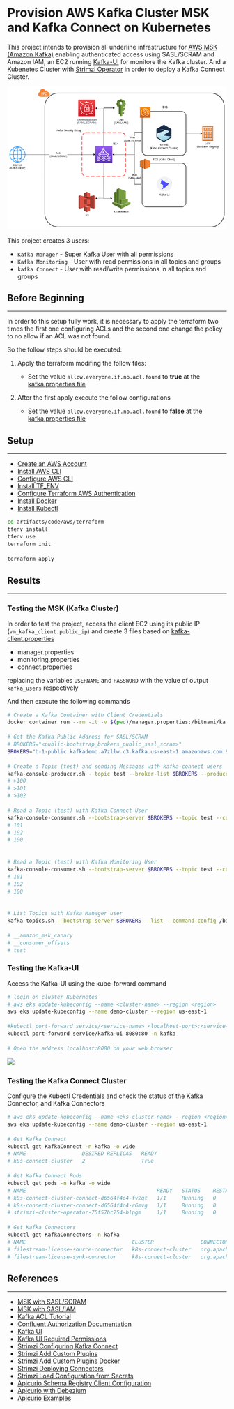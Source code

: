 # Provision AWS Kafka Cluster MSK and Kafka Connect on Kubernetes

This project intends to provision all underline infrastructure for [AWS MSK (Amazon Kafka)](https://aws.amazon.com/msk/) enabling authenticated access using SASL/SCRAM and Amazon IAM, an EC2 running [Kafka-UI](https://github.com/provectus/kafka-ui) for monitore the Kafka cluster. And a Kubenetes Cluster with [Strimzi Operator](https://strimzi.io/) in order to deploy a Kafka Connect Cluster.

![MSK](../../../pictures/08-MSK.png)

This project creates 3 users:

- `Kafka Manager` - Super Kafka User with all permissions
- `Kafka Monitoring` - User with read permissions in all topics and groups
- `kafka Connect` - User with read/write permissions in all topics and groups
## Before Beginning
---

In order to this setup fully work, it is necessary to apply the terraform two times the first one configuring ACLs and the second one change the policy to no allow if an ACL was not found.

So the follow steps should be executed:

1. Apply the terraform modifing the follow files:
    - Set the value `allow.everyone.if.no.acl.found` to **true** at the [kafka.properties file](./templates/kafka.properties)


2. After the first apply execute the follow configurations
    - Set the value `allow.everyone.if.no.acl.found` to **false** at the [kafka.properties file](./templates/kafka.properties)


## Setup
---
- [Create an AWS Account](https://aws.amazon.com/)
- [Install AWS CLI](https://docs.aws.amazon.com/cli/latest/userguide/getting-started-install.html)
- [Configure AWS CLI](https://docs.aws.amazon.com/cli/latest/userguide/cli-authentication-user.html)
- [Install TF_ENV](https://github.com/tfutils/tfenv)
- [Configure Terraform AWS Authentication](https://registry.terraform.io/providers/hashicorp/aws/latest/docs#environment-variables)
- [Install Docker](https://docs.docker.com/engine/install/ubuntu/)
- [Install Kubectl](https://kubernetes.io/docs/tasks/tools/)

```bash
cd artifacts/code/aws/terraform
tfenv install
tfenv use
terraform init

terraform apply
```

## Results
---

### Testing the MSK (Kafka Cluster)

In order to test the project, access the client EC2 using its public IP (`vm_kafka_client.public_ip`) and create 3 files based on [kafka-client.properties](./templates/kafka-client.properties)

- manager.properties
- monitoring.properties
- connect.properties

replacing the variables `USERNAME` and `PASSWORD` with the value of output `kafka_users` respectively

And then execute the following commands

```bash
# Create a Kafka Container with Client Credentials
docker container run --rm -it -v $(pwd)/manager.properties:/bitnami/kafka/config/manager.properties -v $(pwd)/connect.properties:/bitnami/kafka/config/connect.properties -v $(pwd)/monitoring.properties:/bitnami/kafka/config/monitoring.properties bitnami/kafka:3.4.0 bash

# Get the Kafka Public Address for SASL/SCRAM
# BROKERS="<public-bootstrap_brokers_public_sasl_scram>"
BROKERS="b-1-public.kafkademo.a7zllw.c3.kafka.us-east-1.amazonaws.com:9096,b-2-public.kafkademo.a7zllw.c3.kafka.us-east-1.amazonaws.com:9096,b-3-public.kafkademo.a7zllw.c3.kafka.us-east-1.amazonaws.com:9096"

# Create a Topic (test) and sending Messages with kafka-connect users
kafka-console-producer.sh --topic test --broker-list $BROKERS --producer.config /bitnami/kafka/config/connect.properties
# >100
# >101
# >102

# Read a Topic (test) with Kafka Connect User
kafka-console-consumer.sh --bootstrap-server $BROKERS --topic test --consumer.config /bitnami/kafka/config/connect.properties --from-beginning
# 101
# 102
# 100


# Read a Topic (test) with Kafka Monitoring User
kafka-console-consumer.sh --bootstrap-server $BROKERS --topic test --consumer.config /bitnami/kafka/config/monitoring.properties --from-beginning
# 101
# 102
# 100


# List Topics with Kafka Manager user
kafka-topics.sh --bootstrap-server $BROKERS --list --command-config /bitnami/kafka/config/manager.properties

# __amazon_msk_canary
# __consumer_offsets
# test
```

### Testing the Kafka-UI

Access the Kafka-UI using the kube-forward command
```bash
# login on cluster Kubernetes
# aws eks update-kubeconfig --name <cluster-name> --region <region>
aws eks update-kubeconfig --name demo-cluster --region us-east-1

#kubectl port-forward service/<service-name> <localhost-port>:<service-port> -n kafka
kubectl port-forward service/kafka-ui 8080:80 -n kafka

# Open the address localhost:8080 on your web browser
```

<img src="../../../pictures/08-MSK-Monitoring2.gif" width=1080 >

### Testing the Kafka Connect Cluster

Configure the Kubectl Credentials and check the status of the Kafka Connector, and Kafka Connectors

```bash
# aws eks update-kubeconfig --name <eks-cluster-name> --region <region>
aws eks update-kubeconfig --name demo-cluster --region us-east-1

# Get Kafka Connect
kubectl get KafkaConnect -n kafka -o wide
# NAME                  DESIRED REPLICAS   READY
# k8s-connect-cluster   2                  True

# Get Kafka Connect Pods
kubectl get pods -n kafka -o wide
# NAME                                          READY   STATUS    RESTARTS   AGE
# k8s-connect-cluster-connect-d6564f4c4-fv2qt   1/1     Running   0          19h
# k8s-connect-cluster-connect-d6564f4c4-r6mvg   1/1     Running   0          19h
# strimzi-cluster-operator-75f57bc754-blpgm     1/1     Running   0          2d3h

# Get Kafka Connectors
kubectl get KafkaConnectors -n kafka
# NAME                                  CLUSTER               CONNECTOR CLASS                                           MAX TASKS   READY
# filestream-license-source-connector   k8s-connect-cluster   org.apache.kafka.connect.file.FileStreamSourceConnector   2           True
# filestream-license-synk-connector     k8s-connect-cluster   org.apache.kafka.connect.file.FileStreamSinkConnector     2           True
```


## References
---

- [MSK with SASL/SCRAM](https://docs.aws.amazon.com/msk/latest/developerguide/msk-password.html)
- [MSK with SASL/IAM](https://docs.aws.amazon.com/msk/latest/developerguide/iam-access-control.html)
- [Kafka ACL Tutorial](https://supergloo.com/kafka-tutorials/kafka-acl/)
- [Confluent Authorization Documentation](https://docs.confluent.io/platform/current/kafka/authorization.html)
- [Kafka UI](https://github.com/provectus/kafka-ui)
- [Kafka UI Required Permissions](https://docs.kafka-ui.provectus.io/configuration/permissions/required-acls)
- [Strimzi Configuring Kafka Connect](https://strimzi.io/docs/operators/latest/deploying#con-kafka-connect-config-str)
- [Strimzi Add Custom Plugins](https://strimzi.io/docs/operators/latest/configuring.html#plugins)
- [Strimzi Add Custom Plugins Docker](https://strimzi.io/docs/operators/latest/full/deploying.html#creating-new-image-from-base-str)
- [Strimzi Deploying Connectors](https://strimzi.io/docs/operators/latest/deploying#proc-deploying-kafkaconnector-str)
- [Strimzi Load Configuration from Secrets](https://strimzi.io/docs/operators/latest/deploying#assembly-loading-config-with-providers-str)
- [Apicurio Schema Registry Client Configuration](https://www.apicur.io/registry/docs/apicurio-registry/2.4.x/getting-started/assembly-configuring-kafka-client-serdes.html)
- [Apicurio with Debezium](https://debezium.io/documentation/reference/stable/configuration/avro.html#overview-of-deploying-a-debezium-connector-that-uses-avro-serialization)
- [Apicurio Examples](https://github.com/debezium/debezium-examples/blob/main/tutorial/register-mysql-apicurio-converter-avro.json)